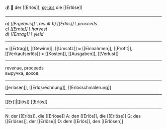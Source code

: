💰 🔵 der [[Erlös]], [ɛɐ̯ˈløːs](https://youglish.com/pronounce/Erlös/german)
die [[Erlöse]]

---
*a) [[Ergebnis]] \ result*
*b) [[Erlös]] \ proceeds*  
*c) [[Ernte]] \ harvest*  
*d) [[Ertrag]] \ yield*

---
= [[Ertrag]], [[Gewinn]], [[Umsatz]]
≈ [[Einnahmen]], [[Profit]], [[Verkaufserlös]]
≠ [[Kosten]], [[Ausgaben]], [[Verlust]]

---
revenue, proceeds  
выручка, доход

---
[[erlösen]], [[Erlösrechnung]], [[Erlösschmälerung]]

---
[[Er]]|[[lös]]
[[Erlös]]


---
N: der [[Erlös]], die [[Erlöse]]
A: den [[Erlös]], die [[Erlöse]]
G: des [[Erlöses]], der [[Erlöse]]
D: dem [[Erlös]], den [[Erlösen]]
